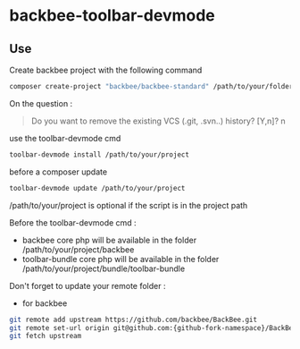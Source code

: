 # backbee-toolbar-devmode

## Use

Create backbee project with the following command
```bash
composer create-project "backbee/backbee-standard" /path/to/your/folder "master@dev"
```
On the question :
> Do you want to remove the existing VCS (.git, .svn..) history? [Y,n]? n

use the toolbar-devmode cmd
```bash
toolbar-devmode install /path/to/your/project
```

before a composer update
```bash
toolbar-devmode update /path/to/your/project
```

/path/to/your/project is optional if the script is in the project path

Before the toolbar-devmode cmd :
* backbee core php will be available in the folder /path/to/your/project/backbee
* toolbar-bundle core php will be available in the folder /path/to/your/project/bundle/toolbar-bundle
 
Don't forget to update your remote folder :
* for backbee
```bash
git remote add upstream https://github.com/backbee/BackBee.git
git remote set-url origin git@github.com:{github-fork-namespace}/BackBee.git
git fetch upstream
```


